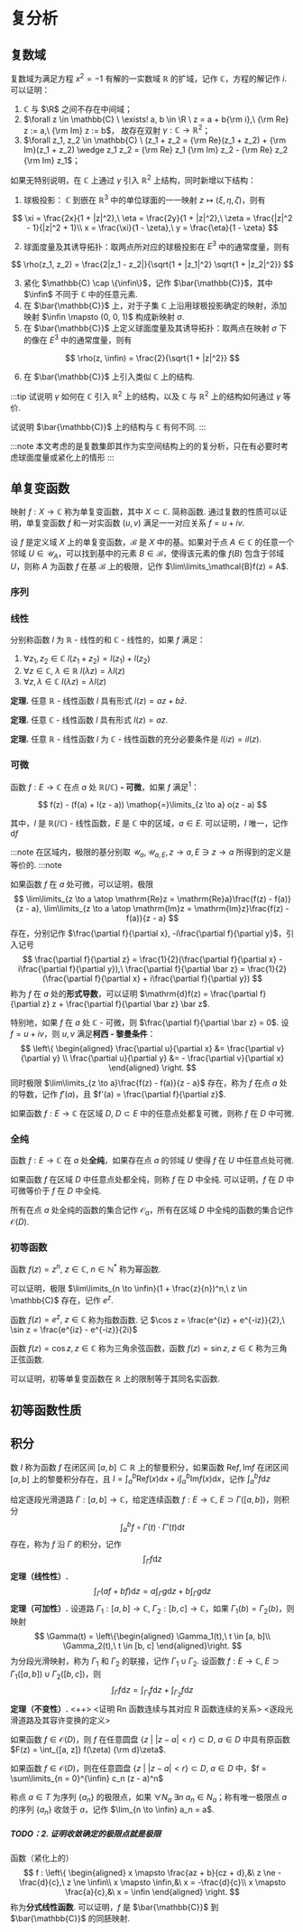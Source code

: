 # 复分析

## 复数域

复数域为满足方程 $x^2 = -1$ 有解的一实数域 $\mathbb{R}$ 的扩域，记作 $\mathbb{C}$，方程的解记作 $i$. 可以证明：

1. $\mathbb{C}$ 与 $\R$ 之间不存在中间域；
2. $\forall z \in \mathbb{C} \ \exists! a, b \in \R \ z = a + b{\rm i},\ {\rm Re} z := a,\ {\rm Im} z := b$， 故存在双射 $\gamma : \mathbb{C} \to \mathbb{R}^2$； 
3. $\forall z_1, z_2 \in \mathbb{C} \ (z_1 + z_2 = {\rm Re}(z_1 + z_2) + {\rm Im}(z_1 + z_2) \wedge z_1 z_2 = {\rm Re} z_1 {\rm Im} z_2 - {\rm Re} z_2 {\rm Im} z_1$；

如果无特别说明，在 $\mathbb{C}$ 上通过 $\gamma$ 引入 $\mathbb{R}^2$ 上结构，同时新增以下结构：

1. 球极投影： $\mathbb{C}$ 到嵌在 $\mathbb{R}^3$ 中的单位球面的一一映射 $z \mapsto (\xi, \eta, \zeta)$，则有

$$
\xi = \frac{2x}{1 + |z|^2},\ \eta = \frac{2y}{1 + |z|^2},\ \zeta = \frac{|z|^2 - 1}{|z|^2 + 1}\\
x = \frac{\xi}{1 - \zeta},\ y = \frac{\eta}{1 - \zeta}
$$

2. 球面度量及其诱导拓扑：取两点所对应的球极投影在 $E^3$ 中的通常度量，则有

$$
\rho(z_1, z_2) = \frac{2|z_1 - z_2|}{\sqrt{1 + |z_1|^2} \sqrt{1 + |z_2|^2}}
$$

3. 紧化 $\mathbb{C} \cap \{\infin\}$，记作 $\bar{\mathbb{C}}$，其中 $\infin$ 不同于 $\mathbb{C}$ 中的任意元素.
4. 在 $\bar{\mathbb{C}}$ 上，对于子集 $\mathbb{C}$ 上沿用球极投影确定的映射，添加映射 $\infin \mapsto (0, 0, 1)$ 构成新映射 $\sigma$.
5. 在 $\bar{\mathbb{C}}$ 上定义球面度量及其诱导拓扑：取两点在映射 $\sigma$ 下的像在 $E^3$ 中的通常度量，则有

$$
\rho(z, \infin) = \frac{2}{\sqrt{1 + |z|^2}}
$$

6. 在 $\bar{\mathbb{C}}$ 上引入类似 $\mathbb{C}$ 上的结构.

:::tip
试说明 $\gamma$ 如何在 $\mathbb{C}$ 引入 $\mathbb{R}^2$ 上的结构，以及 $\mathbb{C}$ 与 $\mathbb{R}^2$ 上的结构如何通过 $\gamma$ 等价.

试说明 $\bar{\mathbb{C}}$ 上的结构与 $\mathbb{C}$ 有何不同.
:::

:::note
本文考虑的是复数集即其作为实空间结构上的的复分析，只在有必要时考虑球面度量或紧化上的情形
:::

## 单复变函数

映射 $f : X \to \mathbb{C}$ 称为单复变函数，其中 $X \subset \mathbb{C}$. 简称函数. 通过复数的性质可以证明，单复变函数 $f$ 和一对实函数 $(u, v)$ 满足一一对应关系 $f = u + iv$.

设 $f$ 是定义域 $X$ 上的单复变函数，$\mathcal{B}$ 是 $X$ 中的基。如果对于点 $A \in \mathbb{C}$ 的任意一个邻域 $U \in \mathscr{U}_A$，可以找到基中的元素 $B \in \mathcal{B}$，使得该元素的像 $f(B)$ 包含于邻域 $U$，则称 $A$ 为函数 $f$ 在基 $\mathcal{B}$ 上的极限，记作 $\lim\limits_\mathcal{B}f(z) = A$.

### 序列



### 线性

分别称函数 $l$ 为 $\mathbb{R}$ - 线性的和 $\mathbb{C}$ - 线性的，如果 $f$ 满足：

1. $\forall z_1, z_2 \in \mathbb{C} \ l(z_1 + z_2) = l(z_1) + l(z_2)$
2. $\forall z \in \mathbb{C},\ \lambda \in \mathbb{R} \ l(\lambda z) = \lambda l(z)$
3. $\forall z, \lambda \in \mathbb{C} \ l(\lambda z) = \lambda l(z)$

**定理.** 任意 $\mathbb{R}$ - 线性函数 $l$ 具有形式 $l(z) = az + b\bar z$.

**定理.** 任意 $\mathbb{C}$ - 线性函数 $l$ 具有形式 $l(z) = az$.

**定理.** 任意 $\mathbb{R}$ - 线性函数 $l$ 为 $\mathbb{C}$ - 线性函数的充分必要条件是 $l(iz) = il(z)$.

### 可微

函数 $f : E \to \mathbb{C}$ 在点 $a$ 处 $\mathbb{R}(/\mathbb{C})$ **- 可微**，如果 $f$ 满足<sup>1</sup>：

$$
f(z) - (f(a) + l(z - a)) \mathop{=}\limits_{z \to a} o(z - a)
$$

其中，$l$ 是 $\mathbb{R}(/\mathbb{C})$ - 线性函数，$E$ 是 $\mathbb{C}$ 中的区域，$a \in E$. 可以证明，$l$ 唯一，记作 $\mathrm{d}f$

:::note
在区域内，极限的基分别取 $\mathscr{U}_a, \mathscr{U}_{a, E}, z \to a, E \ni z \to a$ 所得到的定义是等价的.
:::note

如果函数 $f$ 在 $a$ 处可微，可以证明，极限
$$
\lim\limits_{z \to a \atop \mathrm{Re}z = \mathrm{Re}a}\frac{f(z) - f(a)}{z - a}, \lim\limits_{z \to a \atop \mathrm{Im}z = \mathrm{Im}z}\frac{f(z) - f(a)}{z - a}
$$
存在，分别记作 $\frac{\partial f}{\partial x}, -i\frac{\partial f}{\partial y}$，引入记号
$$
\frac{\partial f}{\partial z} = \frac{1}{2}(\frac{\partial f}{\partial x} - i\frac{\partial f}{\partial y}),\  \frac{\partial f}{\partial \bar z} = \frac{1}{2}(\frac{\partial f}{\partial x} + i\frac{\partial f}{\partial y})
$$
称为 $f$ 在 $a$ 处的**形式导数**，可以证明 $\mathrm{d}f(z) = \frac{\partial f}{\partial z} z + \frac{\partial f}{\partial \bar z} \bar z$.

特别地，如果 $f$ 在 $a$ 处 $\mathbb{C}$ - 可微，则 $\frac{\partial f}{\partial \bar z} = 0$. 设 $f = u + iv$，则 $u, v$ 满足**柯西 - 黎曼条件**：
$$
\left\{
\begin{aligned}
\frac{\partial u}{\partial x} &= \frac{\partial v}{\partial y} \\
\frac{\partial u}{\partial y} &= - \frac{\partial v}{\partial x}
\end{aligned}
\right.
$$
同时极限 $\lim\limits_{z \to a}\frac{f(z) - f(a)}{z - a}$ 存在，称为 $f$ 在点 $a$ 处的导数，记作 $f'(a)$，且 $f'(a) = \frac{\partial f}{\partial z}$.

如果函数 $f : E \to \mathbb{C}$ 在区域 $D,\ D \subset E$ 中的任意点处都复可微，则称 $f$ 在 $D$ 中可微.

### 全纯

函数 $f : E \to \mathbb{C}$ 在 $a$ 处**全纯**，如果存在点 $a$ 的邻域 $U$ 使得 $f$ 在 $U$ 中任意点处可微.

如果函数 $f$ 在区域 $D$ 中任意点处都全纯，则称 $f$ 在 $D$ 中全纯. 可以证明，$f$ 在 $D$ 中可微等价于 $f$ 在 $D$ 中全纯.

所有在点 $a$ 处全纯的函数的集合记作 $\mathcal{O}_a$，所有在区域 $D$ 中全纯的函数的集合记作 $\mathcal{O}(D)$.

### 初等函数

函数 $f(z) = z^n,\ z \in \mathbb{C},\ n \in \mathbb{N^*}$ 称为幂函数.

可以证明，极限 $\lim\limits_{n \to \infin}(1 + \frac{z}{n})^n,\ z \in \mathbb{C}$ 存在，记作 $e^z$.

函数 $f(z) = e^z,\ z \in \mathbb{C}$ 称为指数函数. 记 $\cos z = \frac{e^{iz} + e^{-iz}}{2},\ \sin z = \frac{e^{iz} - e^{-iz}}{2i}$

函数 $f(z) = \cos z, z \in \mathbb{C}$ 称为三角余弦函数，函数 $f(z) = \sin z,\ z \in \mathbb{C}$ 称为三角正弦函数.

可以证明，初等单复变函数在 $\mathbb{R}$ 上的限制等于其同名实函数.

## 初等函数性质

## 积分

数 $I$ 称为函数 $f$ 在闭区间 $[a, b] \subset \mathbb{R}$ 上的黎曼积分，如果函数 $\mathrm{Re}f, \mathrm{Im}f$ 在闭区间 $[a, b]$ 上的黎曼积分存在，且 $I = \int_a^b \mathrm{Re}f(x) \mathrm{d}x + i\int_a^b \mathrm{Im}f(x) \mathrm{d}x$，记作 $\int_a^b f \mathrm{d}z$

给定逐段光滑道路 $\Gamma : [a, b] \to \mathbb{C}$，给定连续函数 $f : E \to \mathbb{C},\ E \supset \Gamma([a, b])$，则积分
$$
\int_a^b f \circ \Gamma(t) \cdot \Gamma'(t) \mathrm{d}t
$$
存在，称为 $f$ 沿 $\Gamma$ 的积分，记作
$$
\int_\Gamma f \mathrm{d}z
$$
**定理（线性性）.** 
$$
\int_\Gamma (af +bf) \mathrm{d}z = a\int_\Gamma g \mathrm{d}z + b \int_\Gamma g \mathrm{d}z
$$
**定理（可加性）.** 设道路 $\Gamma_1 : [a ,b] \to \mathbb{C},\ \Gamma_2 : [b, c] \to \mathbb{C}$，如果 $\Gamma_1(b) = \Gamma_2(b)$，则映射
$$
\Gamma(t) = \left\{\begin{aligned}
\Gamma_1(t),\ t \in [a, b]\\
\Gamma_2(t),\ t \in [b, c]
\end{aligned}\right.
$$
为分段光滑映射，称为 $\Gamma_1$ 和 $\Gamma_2$ 的联接，记作 $\Gamma_1 \cup \Gamma_2$. 设函数 $f : E \to \mathbb{C},\ E \supset \Gamma_1([a, b]) \cup \Gamma_2([b, c])$，则
$$
\int_\Gamma f \mathrm{d}z = \int_{\Gamma_1} f \mathrm{d}z + \int_{\Gamma_2} f \mathrm{d}z
$$
**定理（不变性）.** <++> <证明 Rn 函数连续与其对应 R 函数连续的关系> <逐段光滑道路及其容许变换的定义>



如果函数 $f \in \mathcal{O}(D)$，则 $f$ 在任意圆盘 $\{z\ |\ |z - a| < r\} \subset D,\ a \in D$ 中具有原函数 $F(z) = \int_{[a, z]} f(\zeta) {\rm d}\zeta$.

如果函数 $f \in \mathcal{O}(D)$，则在任意圆盘 $\{z\ |\ |z - a| < r\} \subset D,\ a \in D$ 中，$f = \sum\limits_{n = 0}^{\infin} c_n (z - a)^n$

称点 $a \in T$ 为序列 $\{a_n\}$ 的极限点，如果 $\forall N_a \ \exists n \ a_n \in N_a$；称有唯一极限点 $a$ 的序列 $\{a_n\}$ 收敛于 $a$，记作 $\lim_{n \to \infin} a_n = a$.

##### TODO：2. 证明收敛确定的极限点就是极限



函数（紧化上的）
$$
f : \left\{
\begin{aligned}
x \mapsto \frac{az + b}{cz + d},&\ z \ne -\frac{d}{c},\ z \ne \infin\\
x \mapsto \infin,&\ x = -\frac{d}{c}\\
x \mapsto \frac{a}{c},&\ x = \infin
\end{aligned}
\right.
$$
称为**分式线性函数**. 可以证明，$f$ 是 $\bar{\mathbb{C}}$ 到 $\bar{\mathbb{C}}$ 的同胚映射.

